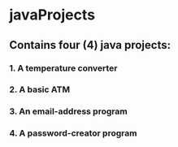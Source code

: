 # javaProjects

## Contains four (4) java projects:

### 1. A temperature converter
### 2. A basic ATM
### 3. An email-address program
### 4. A password-creator program
